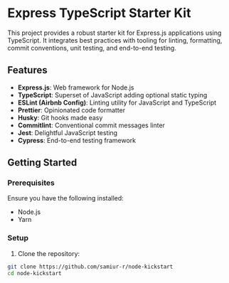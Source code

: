 # Express TypeScript Starter Kit

This project provides a robust starter kit for Express.js applications using TypeScript. It integrates best practices with tooling for linting, formatting, commit conventions, unit testing, and end-to-end testing.

## Features

- **Express.js**: Web framework for Node.js
- **TypeScript**: Superset of JavaScript adding optional static typing
- **ESLint (Airbnb Config)**: Linting utility for JavaScript and TypeScript
- **Prettier**: Opinionated code formatter
- **Husky**: Git hooks made easy
- **Commitlint**: Conventional commit messages linter
- **Jest**: Delightful JavaScript testing
- **Cypress**: End-to-end testing framework

## Getting Started

### Prerequisites

Ensure you have the following installed:

- Node.js
- Yarn

### Setup

1. Clone the repository:

```bash
git clone https://github.com/samiur-r/node-kickstart
cd node-kickstart
